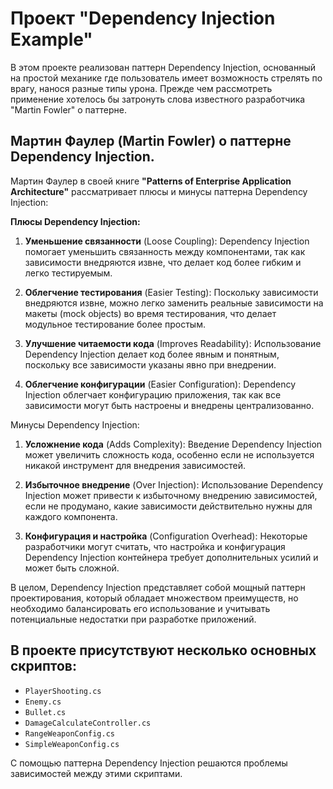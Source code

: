 # Проект "Dependency Injection Example" 
В этом проекте реализован паттерн Dependency Injection, основанный на простой механике где пользователь имеет возможность стрелять по врагу, нанося разные типы урона.
Прежде чем рассмотреть применение хотелось бы затронуть слова известного разработчика "Martin Fowler" о паттерне.
## Мартин Фаулер (Martin Fowler) о паттерне **Dependency Injection**.
Мартин Фаулер в своей книге **"Patterns of Enterprise Application Architecture"** рассматривает плюсы и минусы паттерна Dependency Injection:

**Плюсы Dependency Injection:**
1. **Уменьшение связанности** (Loose Coupling): Dependency Injection помогает уменьшить связанность между компонентами, так как зависимости внедряются извне, что делает код более гибким и легко тестируемым.
   
2. **Облегчение тестирования** (Easier Testing): Поскольку зависимости внедряются извне, можно легко заменить реальные зависимости на макеты (mock objects) во время тестирования, что делает модульное тестирование более простым.

3. **Улучшение читаемости кода** (Improves Readability): Использование Dependency Injection делает код более явным и понятным, поскольку все зависимости указаны явно при внедрении.

4. **Облегчение конфигурации** (Easier Configuration): Dependency Injection облегчает конфигурацию приложения, так как все зависимости могут быть настроены и внедрены централизованно.

Минусы Dependency Injection:
1. **Усложнение кода** (Adds Complexity): Введение Dependency Injection может увеличить сложность кода, особенно если не используется никакой инструмент для внедрения зависимостей.

2. **Избыточное внедрение** (Over Injection): Использование Dependency Injection может привести к избыточному внедрению зависимостей, если не продумано, какие зависимости действительно нужны для каждого компонента.

3. **Конфигурация и настройка** (Configuration Overhead): Некоторые разработчики могут считать, что настройка и конфигурация Dependency Injection контейнера требует дополнительных усилий и может быть сложной.

В целом, Dependency Injection представляет собой мощный паттерн проектирования, который обладает множеством преимуществ, но необходимо балансировать его использование и учитывать потенциальные недостатки при разработке приложений.

## В проекте присутствуют несколько основных скриптов:
- `PlayerShooting.cs`
- `Enemy.cs`
- `Bullet.cs`
- `DamageCalculateController.cs`
- `RangeWeaponConfig.cs`
- `SimpleWeaponConfig.cs`

С помощью паттерна Dependency Injection решаются проблемы зависимостей между этими скриптами.
